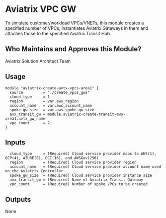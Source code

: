 # Aviatrix VPC GW
To simulate customer/workload VPCs/VNETs, this module creates a specified number of VPCs, instantiates Aviatrix Gateways in them and attaches those to the specified Aviatrix Transit Hub.

## Who Maintains and Approves this Module? 
Aviatrix Solution Architect Team

## Usage
```
module "aviatrix-create-avtx-vpcs-area1" {
  source         = "./create_vpcs_gws"
  cloud_type     = 1
  region         = var.aws_region
  account_name   = var.aws_account_name
  spoke_gw_size  = var.aws_spoke_gw_size
  avx_transit_gw = module.aviatrix-create-transit-aws-area1.avtx_gw_name
  vpc_count      = 2
}
```

## Inputs
```
  cloud_type     = (Required) Cloud service provider maps to AWS(1), GCP(4), AZURE(8), OCI(16), and AWSGov(256)
  region         = (Required) Cloud service provider region
  account_name   = (Required) Cloud service provider account name used on the Aviatrix Controller
  spoke_gw_size  = (Required) Cloud service provider instance size
  avx_transit_gw = (Required) Name of Aviatrix Transit Gateway
  vpc_count      = (Required) Number of spoke VPCs to be created
```
## Outputs 
None

